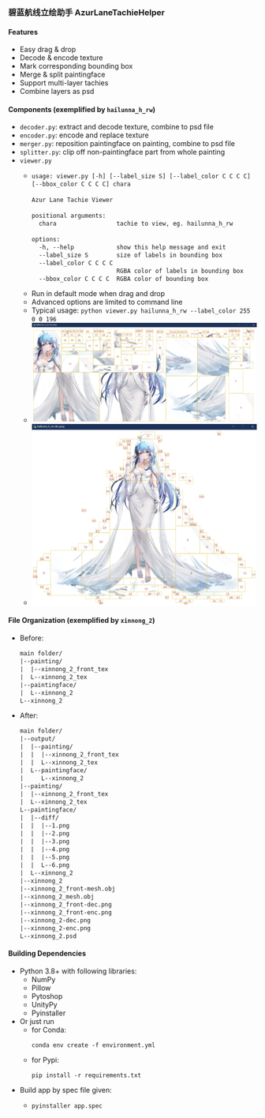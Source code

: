 ### 碧蓝航线立绘助手 AzurLaneTachieHelper

#### Features

- Easy drag & drop
- Decode & encode texture
- Mark corresponding bounding box
- Merge & split paintingface 
- Support multi-layer tachies
- Combine layers as psd

#### Components (exemplified by `hailunna_h_rw`)

- `decoder.py`: extract and decode texture, combine to psd file
- `encoder.py`: encode and replace texture
- `merger.py`: reposition paintingface on painting, combine to psd file
- `splitter.py`: clip off non-paintingface part from whole painting
- `viewer.py`
  - ```shell
    usage: viewer.py [-h] [--label_size S] [--label_color C C C C] [--bbox_color C C C C] chara

    Azur Lane Tachie Viewer

    positional arguments:
      chara                 tachie to view, eg. hailunna_h_rw

    options:
      -h, --help            show this help message and exit
      --label_size S        size of labels in bounding box
      --label_color C C C C
                            RGBA color of labels in bounding box
      --bbox_color C C C C  RGBA color of bounding box
    ```
  - Run in default mode when drag and drop
  - Advanced options are limited to command line
  - Typical usage: `python viewer.py hailunna_h_rw --label_color 255 0 0 196`
  - <img src="img/enc_view.png" width="640" />
  - <img src="img/dec_view.png" width="640" />

#### File Organization (exemplified by `xinnong_2`)

- Before:
  ```
  main folder/
  |--painting/
  |  |--xinnong_2_front_tex
  |  L--xinnong_2_tex
  |--paintingface/
  |  L--xinnong_2
  L--xinnong_2
  ```
- After:
  ```
  main folder/
  |--output/
  |  |--painting/
  |  |  |--xinnong_2_front_tex
  |  |  L--xinnong_2_tex
  |  L--paintingface/
  |     L--xinnong_2
  |--painting/
  |  |--xinnong_2_front_tex
  |  L--xinnong_2_tex
  L--paintingface/
  |  |--diff/
  |  |  |--1.png
  |  |  |--2.png
  |  |  |--3.png
  |  |  |--4.png
  |  |  |--5.png
  |  |  L--6.png
  |  L--xinnong_2
  |--xinnong_2
  |--xinnong_2_front-mesh.obj
  |--xinnong_2_mesh.obj
  |--xinnong_2_front-dec.png
  |--xinnong_2_front-enc.png
  |--xinnong_2-dec.png
  |--xinnong_2-enc.png
  L--xinnong_2.psd
  ```

#### Building Dependencies

- Python 3.8+ with following libraries:
  - NumPy
  - Pillow
  - Pytoshop
  - UnityPy
  - Pyinstaller
- Or just run
  - for Conda:
    ```shell
    conda env create -f environment.yml
    ```
  - for Pypi:
    ```shell
    pip install -r requirements.txt
    ```
- Build app by spec file given:
  - ```shell
    pyinstaller app.spec
    ```